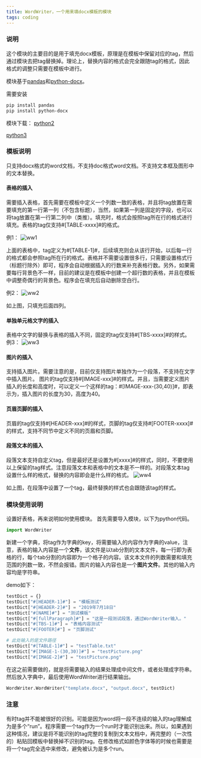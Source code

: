 ```yaml
---
title: WordWriter，一个用来填docx模板的模块
tags: coding
---
```



###  说明
这个模块的主要目的是用于填充docx模板，原理是在模板中保留对应的tag，然后通过模块去把tag替换掉。理论上，替换内容的格式会完全跟随tag的格式，因此格式的调整只需要在模板中进行。

模块基于[pandas](https://pandas.pydata.org/)和[python-docx](https://python-docx.readthedocs.io/en/latest/index.html)。

需要安装
```bash
pip install pandas
pip install python-docx
```

模块下载：
[python2](https://raw.githubusercontent.com/pzweuj/practice/master/python/WordWriter/WordWriter.py)

[python3](https://raw.githubusercontent.com/pzweuj/practice/master/python/WordWriter/WordWriter3.py)


### 模板说明
只支持docx格式的word文档，不支持doc格式word文档。不支持文本框及图形中的文本替换。

#### 表格的插入
需要插入表格，首先需要在模板中定义一个列数一致的表格，并且将tag放置在需要填充的第一行第一列（不包含标题），当然，如果第一列是固定的字段，也可以将tag放置在第一行第二列中（类推）。填充时，格式会按照tag所在行的格式进行填充。表格的tag仅支持#[TABLE-xxxx]#的格式。

例1：
![ww1](https://raw.githubusercontent.com/pzweuj/pzweuj.github.io/master/downloads/images/wordw_1.jpg)

上面的表格中，tag定义为#[TABLE-1]#，后续填充则会从该行开始，以后每一行的格式都会参照tag所在行的格式。表格并不需要设置很多行，只需要设置格式行（标题行除外）即可，程序会自动根据插入的行数来补充表格行数。另外，如果需要每行背景色不一样，目前的建议是在模板中创建一个超行数的表格，并且在模板中调整奇偶行的背景色。程序会在填充后自动删除空白行。

例2：
![ww2](https://raw.githubusercontent.com/pzweuj/pzweuj.github.io/master/downloads/images/wordw_2.jpg)

如上图，只填充后面四列。

#### 单独单元格文字的插入
表格中文字的替换与表格的插入不同，固定的tag仅支持#[TBS-xxxx]#的样式。
例3：
![ww3](https://raw.githubusercontent.com/pzweuj/pzweuj.github.io/master/downloads/images/wordw_3.jpg)


#### 图片的插入
支持插入图片。需要注意的是，目前仅支持图片单独作为一个段落，不支持在文字中插入图片。
图片的tag仅支持#[IMAGE-xxx]#的样式。并且，当需要定义图片插入的长度和高度时，可以定义一个这样的tag：#[IMAGE-xxx-(30,40)]#，即表示为，插入图片的长度为30，高度为40。

#### 页眉页脚的插入
页眉的tag仅支持#[HEADER-xxx]#的样式，页脚的tag仅支持#[FOOTER-xxxx]#的样式，支持不同节中定义不同的页眉和页脚。

#### 段落文本的插入
段落文本支持自定义tag，但是最好还是设置为#[xxxx]#的样式，同时，不要使用以上保留的tag样式。注意段落文本和表格中的文本是不一样的。对段落文本tag设置什么样的格式，替换的内容即会是什么样的格式。
![ww4](https://raw.githubusercontent.com/pzweuj/pzweuj.github.io/master/downloads/images/wordw_4.jpg)

如上图，在段落中设置了一个tag，最终替换的样式也会跟随该tag的样式。


### 模块使用说明
设置好表格，再来说明如何使用模块。
首先需要导入模块，以下为python代码。
```python
import WordWriter
```
新建一个字典，将tag作为字典的key，将需要输入的内容作为字典的value，注意，表格的输入内容是一个**文件**，该文件是以tab分割的文本文件，每一行即为表格的行，每个tab分割的内容即为一个格子的内容。该文本文件的列数需要和填充范围的列数一致，不然会报错。图片的输入内容也是一个**图片文件**。其他的输入内容均是字符串。

demo如下：
```python
testDict = {}
testDict["#[HEADER-1]#"] = "模板测试"
testDict["#[HEADER-2]#"] = "2019年7月18日"
testDict["#[NAME]#"] = "测试模板"
testDict["#[fullParagraph]#"] = "这是一段测试段落，通过WordWriter输入。"
testDict["#[TBS-1]#"] = "表格内容测试"
testDict["#[FOOTER]#"] = "页脚测试"

# 此处输入的是文件路径
testDict["#[TABLE-1]#"] = "testTable.txt"
testDict["#[IMAGE-1-(30,30)]#"] = "testPicture.png"
testDict["#[IMAGE-2]#"] = "testPicture.png"
```

在这之前需要做的，就是将需要输入的结果处理成中间文件，或者处理成字符串。然后放入字典中，最后使用WordWriter进行结果输出。
```python
WordWriter.WordWriter("template.docx", "output.docx", testDict)
```
### 注意
有时tag并不能被很好的识别。可能是因为word将一段不连续的输入的tag理解成为是多个“run”。程序需要一个tag作为一个run时才能识别出来。所以，如果遇到这种情况，建议是将不能识别的tag完整的复制到文本文档中，再完整的（一次性的）粘贴回模板中替换掉不识别的tag。在修改格式如颜色字体等的时候也需要是将一个tag完全选中来修改，避免被认为是多个run。


[^_^]:准备好了